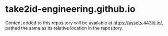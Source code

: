 # take2id-engineering.github.io
Content added to this repository will be available at https://assets.443id.io/, pathed the same as its relative location in the repository.
